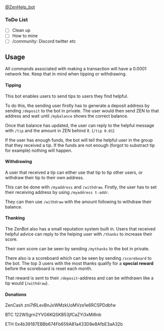[@ZenHelp_bot](https://t.me/ZenHelp_Bot)

### ToDo List
- [ ] Clean up 
- [ ] How to mine
- [ ] /community: Discord twitter etc

## Usage
All commands associated with making a transaction will have a 0.0001 network fee. Keep that in mind when tipping or withdrawing.

#### Tipping
This bot enables users to send tips to users they find helpful.

To do this, the sending user firstly has to generate a deposit address by sending `/deposit` to the bot in private.
The user would then send ZEN to that address and wait until `/mybalance` shows the correct balance.

Once that balance has updated, the user can reply to the helpful message with `/tip` and the amount in ZEN behind it. (`/tip 0.01`)

If the user has enough funds, the bot will tell the helpful user in the group that they received a tip. If the funds are not enough (forgot to substract tip for example) nothing will happen.

#### Withdrawing
A user that received a tip can either use that tip to tip other users, or withdraw their tip to their own address. 

This can be done with `/myaddress` and `/withdraw`. Firstly, the user has to set their receiving address by using `/myaddress t-addr`.

They can then use `/withdraw` with the amount following to withdraw their balance.

#### Thanking
The ZenBot also has a small reputation system built in.
Users that received helpful advice can reply to the helping user with `/thanks` to increase their score.

Their own score can be seen by sending `/mythanks` to the bot in private. 

There also is a scoreboard which can be seen by sending `/scoreboard` to the bot.
The top 3 users with the most thanks qualify for a __special reward__ before the scoreboard is reset each month.

That reward is sent to their `/deposit`-address and can be withdrawn like a tip would (`/withdraw`).

#### Donations
ZenCash zni7tRLevBnJxWMzkUoMVze1e6RCSPDdbfw

BTC 122WSgrn2YVG6KQSKB53jfCaZYi3xMi6nb

ETH 0x4b39187EBBb674Fb659A81a433D8e8AfbE3aA32b
